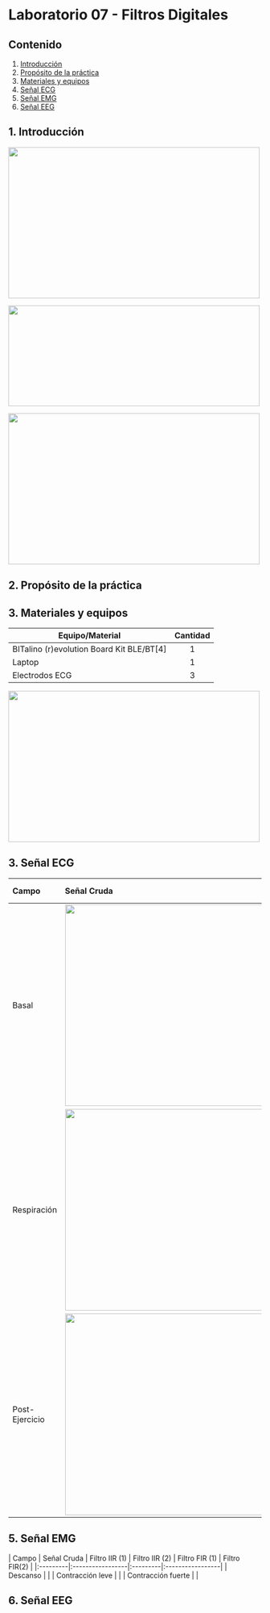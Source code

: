 # Laboratorio 07 - Filtros Digitales
## Contenido
1. [Introducción](#id1)
2. [Propósito de la práctica](#id2)
3. [Materiales y equipos](#id3)
4. [Señal ECG](#id4)
5. [Señal EMG](#id5)
6. [Señal EEG](#id6)

## 1. Introducción <a name="id1"></a>
<p style="text-align: justify;">     

  
<p style="text-align: justify;">  

  <img src="" width="500" height="300"/>

<p style="text-align: justify;">  


  <img src="" width="500" height="200"/>

<p style="text-align: justify;"> 

<img src="" width="500" height="300"/>

</p>

## 2. Propósito de la práctica <a name="id2"></a>
<p style="text-align: justify;">   

</p>

## 3. Materiales y equipos <a name="id3"></a>
| Equipo/Material     |Cantidad   |
|-----------   |:------------:
|BITalino (r)evolution Board Kit BLE/BT[4]  |1          |
|Laptop           |1          |
|Electrodos ECG   |3          |

<img src="" width="500" height="300"/>

## 3. Señal ECG <a name="id4"></a>


| Campo | Señal Cruda | Filtro IIR | Filtro FIR |
|:---------|:-----------------|:---------|:-----------------|
| Basal | <img src="./ImagesL4/ecg_cruda_1der_reposo.png" width="800" height="400"> |
| Respiración | <img src="./ImagesL4/ecg_cruda_2der_reposo.png" width="800" height="400"> |
| Post-Ejercicio | <img src="./ImagesL4/ecg_cruda_3der_reposo.png" width="800" height="400"> |



## 5. Señal EMG <a name="id5"></a>

| Campo | Señal Cruda | Filtro IIR (1) | Filtro IIR (2) | Filtro FIR (1) | Filtro FIR(2) |
|:---------|:-----------------|:---------|:-----------------|
| Descanso |  |
| Contracción leve |  |
| Contracción fuerte |  |

## 6. Señal EEG <a name="id6"></a>






